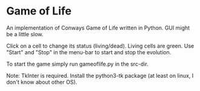 # Game of Life

An implementation of Conways Game of Life written in Python.
GUI might be a little slow.

Click on a cell to change its status (living/dead). Living cells are green.
Use "Start" and "Stop" in the menu-bar to start and stop the evolution.

To start the game simply run gameoflife.py in the src-dir.

Note: TkInter is required. Install the python3-tk package (at least on linux,
  I don't know about other OS).

